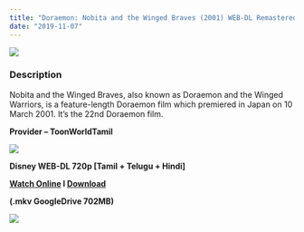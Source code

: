 ```yaml
---
title: "Doraemon: Nobita and the Winged Braves (2001) WEB-DL Remastered 720p - Multi Aud [Tamil + Telugu + Hindi] - x264 - 700MB"
date: "2019-11-07"
---
```


[![](https://1.bp.blogspot.com/-gh16qYSq5hw/XXuz6xHSEeI/AAAAAAAAAw4/CCbklTPSbE0ibbs_yzcecheruBDVOcrWACLcBGAsYHQ/s640/xHu7TwEWdd9kKjCUs0okVseKnOk.jpg)](https://1.bp.blogspot.com/-gh16qYSq5hw/XXuz6xHSEeI/AAAAAAAAAw4/CCbklTPSbE0ibbs_yzcecheruBDVOcrWACLcBGAsYHQ/s1600/xHu7TwEWdd9kKjCUs0okVseKnOk.jpg)

### Description

Nobita and the Winged Braves, also known as Doraemon and the Winged Warriors, is a feature-length Doraemon film which premiered in Japan on 10 March 2001. It’s the 22nd Doraemon film.

**Provider – ToonWorldTamil**

[![](https://1.bp.blogspot.com/-fai1ZuUwnbA/XIjy2aT4irI/AAAAAAAAANw/WFW0YRK47_8GLAt3pPBSzBk0GJA6Mk5fgCPcBGAYYCw/s1600/torrborder.gif)](https://1.bp.blogspot.com/-fai1ZuUwnbA/XIjy2aT4irI/AAAAAAAAANw/WFW0YRK47_8GLAt3pPBSzBk0GJA6Mk5fgCPcBGAYYCw/s1600/torrborder.gif)

**Disney WEB-DL 720p \[Tamil + Telugu + Hindi\]**

**[Watch Online](https://toonnetworktamilvideos.blogspot.com/p/doraemon-movie-nobita-and-winged-braves.html) I [Download](https://drive.google.com/file/d/106lQgYQh7iQov7wPL1-Ip6WctE-kBI5z/view)**

**(.mkv GoogleDrive 702MB)**

[![](https://1.bp.blogspot.com/-fai1ZuUwnbA/XIjy2aT4irI/AAAAAAAAANw/WFW0YRK47_8GLAt3pPBSzBk0GJA6Mk5fgCPcBGAYYCw/s1600/torrborder.gif)](https://1.bp.blogspot.com/-fai1ZuUwnbA/XIjy2aT4irI/AAAAAAAAANw/WFW0YRK47_8GLAt3pPBSzBk0GJA6Mk5fgCPcBGAYYCw/s1600/torrborder.gif)
